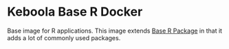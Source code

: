 # Keboola Base R Docker
Base image for R applications. This image extends [Base R Package](https://github.com/keboola/docker-base-r) in that it adds a lot of commonly used packages.
